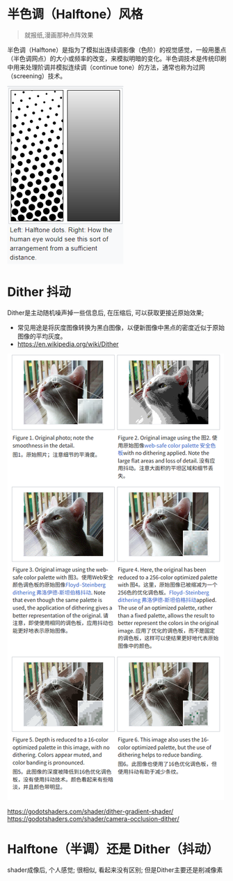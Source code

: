 # 半色调（Halftone）风格 

> 就报纸,漫画那种点阵效果

半色调（Halftone）是指为了模拟出连续调影像（色阶）的视觉感觉，一般用墨点（半色调网点）的大小或频率的改变，来模拟明暗的变化。半色调技术是传统印刷中用来处理阶调并模拟连续调（continue tone）的方法，通常也称为过网（screening）技术。

![alt text](pics/51946462035f0a690fb5dbff855315217e152ee9.png)

# Dither 抖动
Dither是主动随机噪声掉一些信息后, 在压缩后, 可以获取更接近原始效果;

* 常见用途是将灰度图像转换为黑白图像，以便新图像中黑点的密度近似于原始图像的平均灰度。
* https://en.wikipedia.org/wiki/Dither

![alt text](pics/250da2837753115b0a4608d09dc839c.png)

https://godotshaders.com/shader/dither-gradient-shader/
https://godotshaders.com/shader/camera-occlusion-dither/

# Halftone（半调）还是 Dither（抖动）
shader成像后, 个人感觉; 很相似, 看起来没有区别; 但是Dither主要还是削减像素 

# 